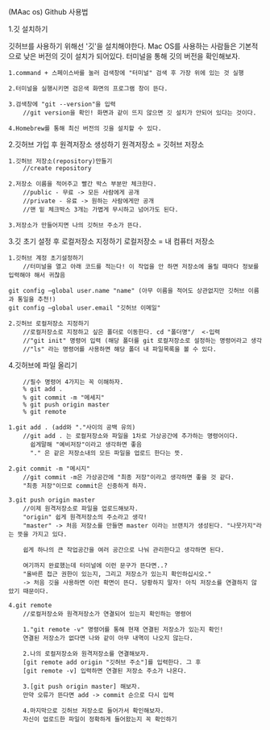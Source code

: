 (MAac os) Github 사용법

1.깃 설치하기

깃허브를 사용하기 위해선 '깃'을 설치해야한다.
Mac OS를 사용하는 사람들은 기본적으로 낮은 버전의 깃이 설치가 되어있다.
터미널을 통해 깃의 버전을 확인해보자.

    1.command + 스페이스바를 눌러 검색창에 "터미널" 검색 후 가장 위에 있는 것 실행

    2.터미널을 실행시키면 검은색 화면의 프로그램 창이 뜬다.

    3.검색창에 "git --version"을 입력
        //git version을 확인! 화면과 같이 뜨지 않으면 깃 설치가 안되어 있다는 것이다.

    4.Homebrew를 통해 최신 버전의 깃을 설치할 수 있다.

2.깃허브 가입 후 원격저장소 생성하기
원격저장소 = 깃허브 저장소

    1.깃허브 저장소(repository)만들기
        //create repository

    2.저장소 이름을 적어주고 빨간 박스 부분만 체크한다.
        //public - 무료 -> 모든 사람에게 공개
        //private - 유료 -> 원하는 사람에게만 공개
        //맨 밑 체크박스 3개는 가볍게 무시하고 넘어가도 된다.

    3.저장소가 만들어지면 나의 깃허브 주소가 뜬다.

3.깃 초기 설정 후 로컬저장소 지정하기
로컬저장소 = 내 컴퓨터 저장소

    1.깃허브 계정 초기설정하기
        //터미널을 열고 아래 코드를 적는다! 이 작업을 안 하면 저장소에 올릴 때마다 정보를 입력해야 해서 귀찮음

    git config —global user.name "name" (아무 이름을 적어도 상관없지만 깃허브 이름과 통일을 추천!)
    git config —global user.email "깃허브 이메일"

    2.깃허브 로컬저장소 지정하기
        //로컬저장소로 지정하고 싶은 폴더로 이동한다. cd "폴더명"/  <-입력
        //"git init" 명령어 입력 (해당 폴더를 git 로컬저장소로 설정하는 명령어라고 생각
        //"ls" 라는 명령어를 사용하면 해당 폴더 내 파일목록을 볼 수 있다.

4.깃허브에 파일 올리기

        //필수 명령어 4가지는 꼭 이해하자.
        % git add .
        % git commit -m "메세지"
        % git push origin master
        % git remote

    1.git add . (add와 "."사이의 공백 유의)
        //git add . 는 로컬저장소와 파일을 1차로 가상공간에 추가하는 명령어이다.
          쉽게말해 "예비저장"이라고 생각하면 좋음
          "." 은 같은 저장소내의 모든 파일을 업로드 한다는 뜻.

    2.git commit -m "메시지"
        //git commit -m은 가상공간에 "최종 저장"이라고 생각하면 좋을 것 같다.
        "최종 저장"이므로 commit은 신중하게 하자.

    3.git push origin master
        //이제 원격저장소로 파일을 업로드해보자.
        "origin" 쉽게 원격저장소의 주소라고 생각!
        "master" -> 처음 저장소를 만들면 master 이라는 브랜치가 생성된다. "나뭇가지"라는 뜻을 가지고 있다.
        
        쉽게 하나의 큰 작업공간을 여러 공간으로 나눠 관리한다고 생각하면 된다.
        
        여기까지 완료했는데 터미널에 이런 문구가 뜬다면..?
        "올바른 접근 권한이 있는지, 그리고 저장소가 있는지 확인하십시오."
        -> 처음 깃을 사용하면 이런 확면이 뜬다. 당황하지 말자! 아직 저장소를 연결하지 않았기 때문이다.

    4.git remote
        //로컬저장소와 원격저장소가 연결되어 있는지 확인하는 명령어

        1."git remote -v" 명령어를 통해 현재 연결된 저장소가 있는지 확인!
        연결된 저장소가 없다면 나와 같이 아무 내역이 나오지 않는다.

        2.나의 로컬저장소와 원격저장소를 연결해보자.
        [git remote add origin "깃허브 주소"]를 입력한다. 그 후
        [git remote -v] 입력하면 연결된 저장소 주소가 나온다.
        
        3.[git push origin master] 해보자.
        만약 오류가 뜬다면 add -> commit 순으로 다시 입력
    
        4.마지막으로 깃허브 저장소로 들어가서 확인해보자.
        자신이 업로드한 파일이 정확하게 들어왔는지 꼭 확인하기